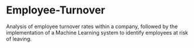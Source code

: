 # Employee-Turnover
Analysis of employee turnover rates within a company, followed by the implementation of a Machine Learning system to identify employees at risk of leaving.
